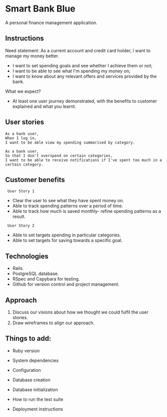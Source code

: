 # Smart Bank Blue

A personal finance management application.

## Instructions

Need statement:
As a current account and credit card holder, I want to manage my money better.
- I want to set spending goals and see whether I achieve them or not;
- I want to be able to see what I'm spending my money on;
- I want to know about any relevant offers and services provided by the bank.

What we expect?
- At least one user journey demonstrated, with the benefits to customer explained and what you learnt.

## User stories

```
As a bank user,
When I log in,
I want to be able view my spending summarised by category.

As a bank user,
So that I don't overspend on certain categories,
I want to be able to receive notifications if I've spent too much in a certain category.
```

## Customer benefits

` User Story 1`
* Clear the user to see what they have spent money on.
* Able to track spending patterns over a period of time.
* Able to track how much is saved monthly- refine spending patterns as a result.

` User Story 2`
* Able to set targets spending in particular categories.
* Able to set targets for saving towards a specific goal.

## Technologies

- Rails.
- PostgreSQL database.
- RSpec and Capybara for testing.
- Github for version control and project management.


## Approach
1. Discuss our visions about how we thought we could fulfil the user stories.
2. Draw wireframes to align our approach.


## Things to add:

* Ruby version

* System dependencies

* Configuration

* Database creation

* Database initialization

* How to run the test suite

* Deployment instructions
